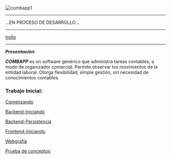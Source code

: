 
   ![combapp1](https://user-images.githubusercontent.com/43456410/92179473-19a51b80-ee1b-11ea-9b30-9743494c3c89.jpeg)
                          
      
***
...EN PROCESO DE DESARROLLO...
***


[trello](https://trello.com/b/2aVsCRXP/combapp)

***

***Presentación***:
 
 ***COMBAPP*** es un software genérico que administra tareas contables, a modo de organizador comercial.
 Permite observar los movimientos de la entidad laboral.
 Otorga flexibilidad, simple gestión, sin necesidad de conocimientos contables.
 
### Trabajo Inicial:

[Comenzando](https://github.com/nataliaMarzec/combapp/wiki/Prueba-de-conceptos)

[Backend-Iniciando](https://github.com/nataliaMarzec/combapp/wiki/Backend.Iniciando.)

[Backend-Persistencia](https://github.com/nataliaMarzec/combapp/wiki/Backend.Persistencia.)

[Frontend-Iniciando](https://github.com/nataliaMarzec/combapp/wiki/Frontend.Iniciando.)

[Webgrafía](https://github.com/nataliaMarzec/combapp/wiki/Webgraf%C3%ADa)

[Prueba de conceptos](https://github.com/nataliaMarzec/combapp/wiki/Prueba-de-conceptos)
